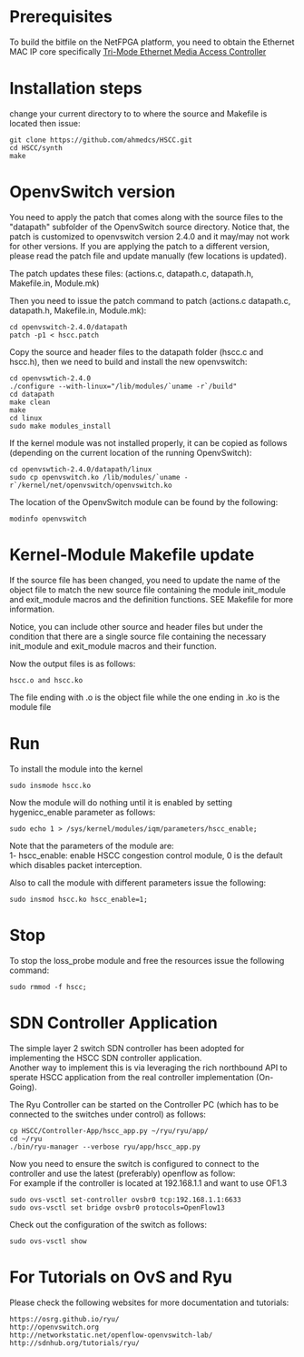 # Prerequisites
To build the bitfile on the NetFPGA platform, you need to obtain the Ethernet MAC IP core specifically [Tri-Mode Ethernet Media Access Controller](https://www.xilinx.com/products/intellectual-property/temac.html) 

# Installation steps

change your current directory to to where the source and Makefile is located then issue:

```
git clone https://github.com/ahmedcs/HSCC.git
cd HSCC/synth
make
```

# OpenvSwitch version

You need to apply the patch that comes along with the source files to the "datapath" subfolder of the OpenvSwitch source directory. Notice that, the patch is customized to openvswitch version 2.4.0 and it may/may not work for other versions. If you are applying the patch to a different version, please read the patch file and update manually (few locations is updated).

The patch updates these files: (actions.c, datapath.c, datapath.h, Makefile.in, Module.mk)

Then you need to issue the patch command to patch (actions.c datapath.c, datapath.h, Makefile.in, Module.mk):

```
cd openvswitch-2.4.0/datapath
patch -p1 < hscc.patch
```

Copy the source and header files to the datapath folder (hscc.c and hscc.h), then we need to build and install the new openvswitch:

```
cd openvswtich-2.4.0
./configure --with-linux="/lib/modules/`uname -r`/build"
cd datapath
make clean
make
cd linux
sudo make modules_install
```

If the kernel module was not installed properly, it can be copied as follows (depending on the current location of the running OpenvSwitch):
```
cd openvswtich-2.4.0/datapath/linux
sudo cp openvswitch.ko /lib/modules/`uname -r`/kernel/net/openvswitch/openvswitch.ko
```

The location of the OpenvSwitch module can be found by the following:
```
modinfo openvswitch
```

# Kernel-Module Makefile update
If the source file has been changed, you need to update the name of the object file to match the new source file containing the module init_module and exit_module macros and the definition functions. SEE Makefile for more information.

Notice, you can include other source and header files but under the condition that there are a single source file containing the necessary init_module and exit_module macros and their function.


Now the output files is as follows:
```
hscc.o and hscc.ko
```
The file ending with .o is the object file while the one ending in .ko is the module file


# Run
To install the module into the kernel
```
sudo insmode hscc.ko
```
Now the module will do nothing until it is enabled by setting hygenicc_enable parameter as follows:   

```
sudo echo 1 > /sys/kernel/modules/iqm/parameters/hscc_enable;
```

Note that the parameters of the module are:  
1- hscc_enable: enable HSCC congestion control module, 0 is the default which disables packet interception.  

Also to call the module with different parameters issue the following:
```
sudo insmod hscc.ko hscc_enable=1;
```


# Stop

To stop the loss_probe module and free the resources issue the following command:

```
sudo rmmod -f hscc;
```

# SDN Controller Application

The simple layer 2 switch SDN controller has been adopted for implementing the HSCC SDN controller application.  
Another way to implement this is via leveraging the rich northbound API to sperate HSCC application from the real controller implementation (On-Going).

The Ryu Controller can be started on the Controller PC (which has to be connected to the switches under control) as follows:
```
cp HSCC/Controller-App/hscc_app.py ~/ryu/ryu/app/
cd ~/ryu
./bin/ryu-manager --verbose ryu/app/hscc_app.py
```

Now you need to ensure the switch is configured to connect to the controller and use the latest (preferably) openflow as follow:  
For example if the controller is located at 192.168.1.1 and want to use OF1.3
```
sudo ovs-vsctl set-controller ovsbr0 tcp:192.168.1.1:6633
sudo ovs-vsctl set bridge ovsbr0 protocols=OpenFlow13
```

Check out the configuration of the switch as follows:
```
sudo ovs-vsctl show
```

# For Tutorials on OvS and Ryu
Please check the following websites for more documentation and tutorials:  
```
https://osrg.github.io/ryu/
http://openvswitch.org
http://networkstatic.net/openflow-openvswitch-lab/
http://sdnhub.org/tutorials/ryu/
```
